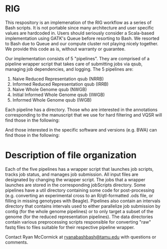 RIG
=====

This respository is an implemenation of the RIG workflow as a series of Bash scripts. It is not portable since many architecture and user specific values are hardcoded in. Users should seriously consider a Scala-based implementation using GATK's Queue before resorting to Bash. We resorted to Bash due to Queue and our compute cluster not playing nicely together. We provide this code as is, without warranty or guarantee.

Our implementation consists of 5 "pipelines". They are comprised of a pipeline wrapper script that takes care of submitting jobs via qsub, managing job dependencies, and logging. The 5 pipelines are:

1. Naive Reduced Representation qsub (NRRB)
2. Informed Reduced Representation qsub (IRRB)
3. Naive Whole Genome qsub (NWGB)
4. Initial Informed Whole Genome qsub (IIWGB)
5. Informed Whole Genome qsub (IWGB)

Each pipeline has a directory. Those who are interested in the annotations corresponding to the manuscript that we use for hard filtering and VQSR will find those in the following:

And those interested in the specific software and versions (e.g. BWA) can find those in the following:


Description of file organization
=====

Each of the five pipelines has a wrapper script that launches job scripts, tracks job status, and manages job submission. All input files are designated by changing the wrapper script. The jobs that a wrapper launches are stored in the corresponding jobScripts directory. Some pipelines have a util directory containing some code for post-processing (e.g. converting an experimental cross to an R/qtl-formatted .ods file, or filling in missing genotypes with Beagle). Pipelines also contain an intervals directory that contains intervals used to either parallelize job submission by contig (for the whole genome pipelines) or to only target a subset of the genome (for the reduced representation pipelines). The data directories contain various preprocessing scripts responsible for converting "raw" fastq files to files suitable for their respective pipeline wrapper.

Contact Ryan McCormick at ryanabashbash@tamu.edu with questions or comments.

